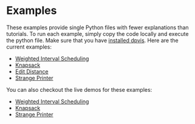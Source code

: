 # Examples

These examples provide single Python files with fewer explanations than
tutorials.
To run each example, simply copy the code locally and execute the python file.
Make sure that you have [installed dpvis](../README.md#installation).
Here are the current examples:

- [Weighted Interval Scheduling](wis.ipynb)
- [Knapsack](knapsack.md)
- [Edit Distance](edit_distance.md)
- [Strange Printer](strange_printers.md)

You can also checkout the live demos for these examples:

- [Weighted Interval Scheduling](https://wis.demos.davidhaolong.com)
- [Knapsack](https://knapsack.demos.davidhaolong.com)
- [Strange Printer](https://strange-printer.demos.davidhaolong.com)
